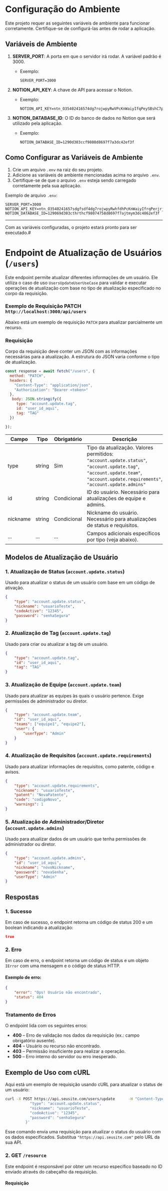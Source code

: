 
# Configuração do Ambiente

Este projeto requer as seguintes variáveis de ambiente para funcionar corretamente. Certifique-se de configurá-las antes de rodar a aplicação.

## Variáveis de Ambiente

1. **SERVER_PORT**: A porta em que o servidor irá rodar. A variável padrão é 3000.
   - Exemplo:
     ```env
     SERVER_PORT=3000
     ```

2. **NOTION_API_KEY**: A chave de API para acessar o Notion.
   - Exemplo:
     ```env
     NOTION_API_KEY=ntn_O35402416574dg7rojwpyRwVPcKnWaiyIfqPeySBshC7pS
     ```

3. **NOTION_DATABASE_ID**: O ID do banco de dados no Notion que será utilizado pela aplicação.
   - Exemplo:
     ```env
     NOTION_DATABASE_ID=1290d303ccf9808d8697f7a3dc42ef3f
     ```

## Como Configurar as Variáveis de Ambiente

1. Crie um arquivo `.env` na raiz do seu projeto.
2. Adicione as variáveis de ambiente mencionadas acima no arquivo `.env`.
3. Certifique-se de que o arquivo `.env` esteja sendo carregado corretamente pela sua aplicação.

Exemplo de arquivo `.env`:

```env
SERVER_PORT=3000
NOTION_API_KEY=ntn_O3540241657sdgfsdf4dg7rojwpyRwhfdhPcKnWaiyIfrqPerjrjySBshC7pS
NOTION_DATABASE_ID=129069d303cthrthcf98074758d8697f7ajtmym3dc4862ef3f
```

---

Com as variáveis configuradas, o projeto estará pronto para ser executado.#


# Endpoint de Atualização de Usuários (`/users`)

Este endpoint permite atualizar diferentes informações de um usuário. Ele utiliza o caso de uso `UsersUpdateUserUseCase` para validar e executar operações de atualização com base no tipo de atualização especificado no corpo da requisição.

### Exemplo de Requisição PATCH ```http://localhost:3000/api/users ```

Abaixo está um exemplo de requisição `PATCH` para atualizar parcialmente um recurso.

### Requisição
 Corpo da requisição deve conter um JSON com as informações necessárias para a atualização. A estrutura do JSON varia conforme o tipo de atualização.

```javascript
const response = await fetch("/users", {
  method: "PATCH", 
  headers: {
    "Content-Type": "application/json", 
    "Authorization": "Bearer <token>"   
  },
   body: JSON.stringify({
     type: "account.update.tag",
     id: "user_id_aqui",
     tag: "TAG"
  })

});
```
| Campo    | Tipo    | Obrigatório | Descrição                                                                                                                                          |
|----------|---------|-------------|----------------------------------------------------------------------------------------------------------------------------------------------------|
| type     | string  | Sim         | Tipo da atualização. Valores permitidos: `"account.update.status"`, `"account.update.tag"`, `"account.update.team"`, `"account.update.requirements"`, `"account.update.admins"` |
| id       | string  | Condicional | ID do usuário. Necessário para atualizações de equipe e admins.                                                                                   |
| nickname | string  | Condicional | Nickname do usuário. Necessário para atualizações de status e requisitos.                                                                         |
| ...      | ...     | ...         | Campos adicionais específicos por tipo (veja abaixo).                                                                                             |



## Modelos de Atualização de Usuário

### 1. Atualização de Status (`account.update.status`)

Usado para atualizar o status de um usuário com base em um código de ativação.

```json
{
    "type": "account.update.status",
    "nickname": "usuarioTeste",
    "codeActive": "12345",
    "password": "senhaSegura"
}
```

### 2. Atualização de Tag (`account.update.tag`)

Usado para criar ou atualizar a tag de um usuário.

```json
{
    "type": "account.update.tag",
    "id": "user_id_aqui",
    "tag": "TAG"
}
```

### 3. Atualização de Equipe (`account.update.team`)

Usado para atualizar as equipes às quais o usuário pertence. Exige permissões de administrador ou diretor.

```json
{
    "type": "account.update.team",
    "id": "user_id_aqui",
    "teams": ["equipe1", "equipe2"],
    "user": {
        "userType": "Admin"
    }
}
```

### 4. Atualização de Requisitos (`account.update.requirements`)

Usado para atualizar informações de requisitos, como patente, código e avisos.

```json
{
    "type": "account.update.requirements",
    "nickname": "usuarioTeste",
    "patent": "NovaPatente",
    "code": "codigoNovo",
    "warnings": 1
}
```

### 5. Atualização de Administrador/Diretor (`account.update.admins`)

Usado para atualizar dados de um usuário que tenha permissões de administrador ou diretor.

```json
{
    "type": "account.update.admins",
    "id": "user_id_aqui",
    "nickname": "novoNickname",
    "password": "novaSenha",
    "userType": "Admin"
}
```

## Respostas

### 1. Sucesso

Em caso de sucesso, o endpoint retorna um código de status 200 e um boolean indicando a atualização:

```json
true
```

### 2. Erro

Em caso de erro, o endpoint retorna um código de status e um objeto `IError` com uma mensagem e o código de status HTTP.

#### Exemplo de erro:

```json
{
    "error": "Ops! Usuário não encontrado",
    "status": 404
}
```

### Tratamento de Erros

O endpoint lida com os seguintes erros:

- **400** – Erro de validação nos dados da requisição (ex.: campo obrigatório ausente).
- **404** – Usuário ou recurso não encontrado.
- **403** – Permissão insuficiente para realizar a operação.
- **500** – Erro interno do servidor ou erro inesperado.

## Exemplo de Uso com cURL

Aqui está um exemplo de requisição usando cURL para atualizar o status de um usuário:

```bash
curl -X POST https://api.seusite.com/users/update      -H "Content-Type: application/json"      -d '{
           "type": "account.update.status",
           "nickname": "usuarioTeste",
           "codeActive": "12345",
           "password": "senhaSegura"
         }'
```

Esse comando envia uma requisição para atualizar o status do usuário com os dados especificados. Substitua `"https://api.seusite.com"` pelo URL da sua API.


### 2. **GET** `/resource`

Este endpoint é responsável por obter um recurso específico baseado no ID enviado através do cabeçalho da requisição.

#### Requisição
